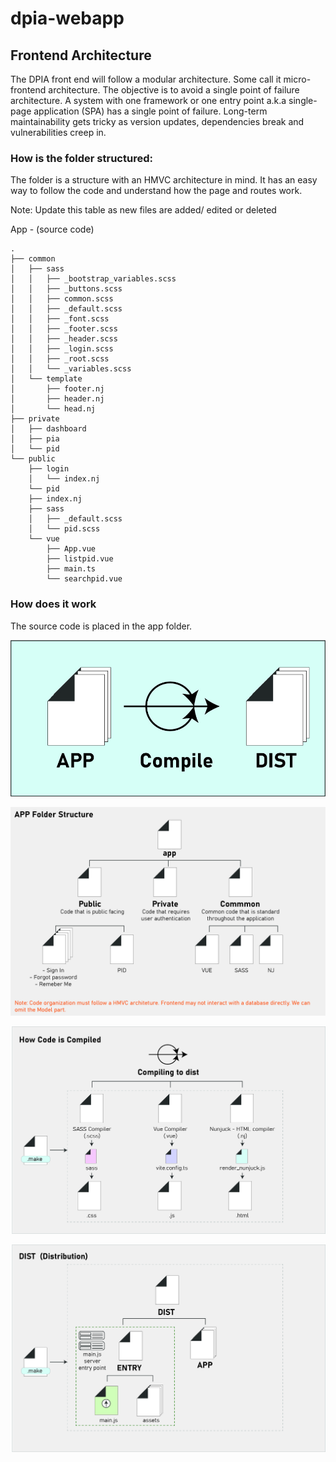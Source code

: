 # dpia-webapp

## Frontend Architecture
The DPIA front end will follow a modular architecture. Some call it micro-frontend architecture. The objective is to avoid a single point of failure architecture. A system with one framework or one entry point a.k.a single-page application (SPA) has a single point of failure. Long-term maintainability gets tricky as version updates, dependencies break and vulnerabilities creep in.

### How is the folder structured:
The folder is a structure with an HMVC architecture in mind. It has an easy way to follow the code and understand how the page and routes work.

Note: Update this table as new files are added/ edited or deleted

App - (source code)

	.
	├── common
	│   ├── sass
	│   │   ├── _bootstrap_variables.scss
	│   │   ├── _buttons.scss
	│   │   ├── common.scss
	│   │   ├── _default.scss
	│   │   ├── _font.scss
	│   │   ├── _footer.scss
	│   │   ├── _header.scss
	│   │   ├── _login.scss
	│   │   ├── _root.scss
	│   │   └── _variables.scss
	│   └── template
	│       ├── footer.nj
	│       ├── header.nj
	│       └── head.nj
	├── private
	│   ├── dashboard
	│   ├── pia
	│   └── pid
	└── public
	    ├── login
	    │   └── index.nj
	    └── pid
		├── index.nj
		├── sass
		│   ├── _default.scss
		│   └── pid.scss
		└── vue
		    ├── App.vue
		    ├── listpid.vue
		    ├── main.ts
		    └── searchpid.vue
	    

### How does it work 
The source code is placed in the app folder. 

![High Level Build Process](wiki/assets/images/high-level-build-process.jpg?raw=true "High Level Build Process")

![Folder Structure](wiki/assets/images/folder-structure.jpg?raw=true "Folder Structure")

![Code Compile Process](wiki/assets/images/code-compile-process.jpg?raw=true "Code Compile Process")

![Dist folder structure](wiki/assets/images/dist-folder-structure.jpg?raw=true "Dist folder structure")
